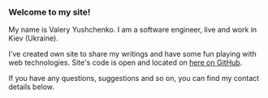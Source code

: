 ### Welcome to my site!

My name is Valery Yushchenko.
I am a software engineer, live and work in Kiev (Ukraine).

I've created own site to share my writings and have some fun playing with web technologies.
Site's code is open and located on [here on GitHub](http://github.com/yushchneko/site).

If you have any questions, suggestions and so on, you can find my contact details below.
